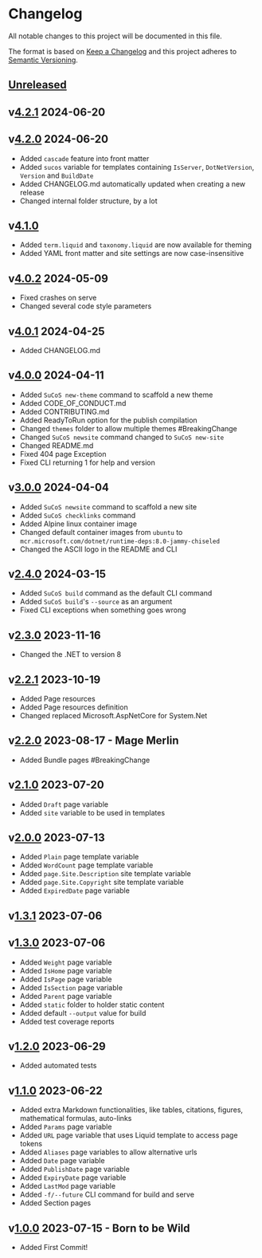 # Changelog

All notable changes to this project will be documented in this file.

The format is based on [Keep a Changelog](http://keepachangelog.com/en/1.0.0/)
and this project adheres to [Semantic Versioning](http://semver.org/spec/v2.0.0.html).

## [Unreleased]

## v[4.2.1] 2024-06-20

## v[4.2.0] 2024-06-20

- Added `cascade` feature into front matter
- Added `sucos` variable for templates containing `IsServer`, `DotNetVersion`, `Version` and `BuildDate`
- Added CHANGELOG.md automatically updated when creating a new release
- Changed internal folder structure, by a lot

## v[4.1.0]

- Added `term.liquid` and `taxonomy.liquid` are now available for theming
- Added YAML front matter and site settings are now case-insensitive

## v[4.0.2] 2024-05-09

- Fixed crashes on serve
- Changed several code style parameters

## v[4.0.1] 2024-04-25

- Added CHANGELOG.md

## v[4.0.0] 2024-04-11

- Added `SuCoS new-theme` command to scaffold a new theme
- Added CODE_OF_CONDUCT.md
- Added CONTRIBUTING.md
- Added ReadyToRun option for the publish compilation
- Changed `themes` folder to allow multiple themes #BreakingChange
- Changed `SuCoS newsite` command changed to `SuCoS new-site`
- Changed README.md
- Fixed 404 page Exception
- Fixed CLI returning 1 for help and version

## v[3.0.0] 2024-04-04

- Added `SuCoS newsite` command to scaffold a new site
- Added `SuCoS checklinks` command
- Added Alpine linux container image
- Changed default container images from `ubuntu` to `mcr.microsoft.com/dotnet/runtime-deps:8.0-jammy-chiseled`
- Changed the ASCII logo in the README and CLI

## v[2.4.0] 2024-03-15

- Added `SuCoS build` command as the default CLI command
- Added `SuCoS build`'s `--source` as an argument
- Fixed CLI exceptions when something goes wrong

## v[2.3.0] 2023-11-16

- Changed the .NET to version 8

## v[2.2.1] 2023-10-19

- Added Page resources
- Added Page resources definition
- Changed replaced Microsoft.AspNetCore for System.Net

## v[2.2.0] 2023-08-17 - Mage Merlin

- Added Bundle pages #BreakingChange

## v[2.1.0] 2023-07-20

- Added `Draft` page variable
- Added `site` variable to be used in templates

## v[2.0.0] 2023-07-13

- Added `Plain` page template variable
- Added `WordCount` page template variable
- Added `page.Site.Description` site template variable
- Added `page.Site.Copyright` site template variable
- Added `ExpiredDate` page variable

## v[1.3.1] 2023-07-06

## v[1.3.0] 2023-07-06

- Added `Weight` page variable
- Added `IsHome` page variable
- Added `IsPage` page variable
- Added `IsSection` page variable
- Added `Parent` page variable
- Added `static` folder to holder static content
- Added default `--output` value for build
- Added test coverage reports

## v[1.2.0] 2023-06-29

- Added automated tests

## v[1.1.0] 2023-06-22

- Added extra Markdown functionalities, like tables, citations, figures, mathematical formulas, auto-links
- Added `Params` page variable
- Added `URL` page variable that uses Liquid template to access page tokens
- Added `Aliases` page variables to allow alternative urls
- Added `Date` page variable
- Added `PublishDate` page variable
- Added `ExpiryDate` page variable
- Added `LastMod` page variable
- Added `-f/--future` CLI command for build and serve
- Added Section pages

## v[1.0.0] 2023-07-15 - Born to be Wild

- Added First Commit!

[Unreleased]: https://gitlab.com/sucos/sucos/-/compare/v4.2.1...HEAD
[4.2.1]: https://gitlab.com/sucos/sucos/-/compare/v4.2.0...v4.2.1
[4.2.0]: https://gitlab.com/sucos/sucos/-/compare/v4.1.0...v4.2.0
[4.1.0]: https://gitlab.com/sucos/sucos/-/compare/v4.0.1...v4.1.0
[4.0.2]: https://gitlab.com/sucos/sucos/-/compare/v4.0.1...v4.0.2
[4.0.1]: https://gitlab.com/sucos/sucos/-/compare/v4.0.0...v4.0.1
[4.0.0]: https://gitlab.com/sucos/sucos/-/compare/v3.0.0...v4.0.0
[3.0.0]: https://gitlab.com/sucos/sucos/-/compare/v2.4.0...v3.0.0
[2.4.0]: https://gitlab.com/sucos/sucos/-/compare/v2.3.0...v2.4.0
[2.3.0]: https://gitlab.com/sucos/sucos/-/compare/v2.2.1...v2.3.0
[2.2.1]: https://gitlab.com/sucos/sucos/-/compare/v2.2.0...v2.2.1
[2.2.0]: https://gitlab.com/sucos/sucos/-/compare/v2.1.0...v2.2.0
[2.1.0]: https://gitlab.com/sucos/sucos/-/compare/v2.0.0...v2.1.0
[2.0.0]: https://gitlab.com/sucos/sucos/-/compare/v1.3.1...v2.0.0
[1.3.1]: https://gitlab.com/sucos/sucos/-/compare/v1.3.0...v1.3.1
[1.3.0]: https://gitlab.com/sucos/sucos/-/compare/v1.2.0...v1.3.0
[1.2.0]: https://gitlab.com/sucos/sucos/-/compare/v1.1.0...v1.2.0
[1.1.0]: https://gitlab.com/sucos/sucos/-/compare/v1.0.0...v1.1.0
[1.0.0]: https://gitlab.com/sucos/sucos/-/tree/v1.0.0
